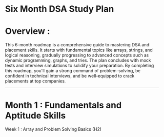 # Six Month DSA Study Plan
# Overview :
This 6-month roadmap is a comprehensive guide to mastering DSA and placement skills. It starts with fundamental topics like arrays, strings, and logical reasoning, gradually progressing to advanced concepts such as dynamic programming, graphs, and tries. The plan concludes with mock tests and interview simulations to solidify your preparation. By completing this roadmap, you'll gain a strong command of problem-solving, be confident in technical interviews, and be well-equipped to crack placements at top companies.
***
# Month 1 : Fundamentals and Aptitude Skills
Week 1 : Array and Problem Solving Basics (H2)

